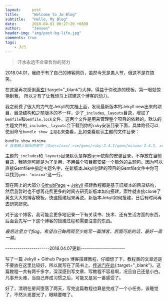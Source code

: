 ```yaml
---
layout:     post
title:      "Welcome to Jw Blog"
subtitle:   "Hello, My Blog"
date:       2018-04-01 00:27:20 +0800
author:     "Jensen"
header-img: "img/post-bg-life.jpg"
comments: true
tags:
    - 入门
---
```




> 汗水永远不会辜负你的努力

2018.04.01，我终于有了自己的博客网页，虽然今天是愚人节，但这不是在搞笑。

在这里再次感谢[黄玄](http://huangxuan.me){:target="_blank"}大神，得益于你改造的模板，第一眼就惊艳到我，
所以才有了让我想马上搭建这个博客的动力。

我之前费了很大的力气在Jekyll的文档上面，发现最新版本的Jekyll new出来的项目，目录结构和之前版本的不一样，少了`_includes`,`_layouts`目录，增加了`Gemfile`和`Gemfile.lock`文件，这两个文件是用来管理整个项目的依赖的。默认的主题文件的`_includes`,`_layouts`会下载到你的`ruby`安装目录下面，具体路径可以使用命令`bundle show 主题名`来查看，比如查看默认主题的文件目录：

```bash
bundle show minima
# 我电脑上输出的是在 /Users/xxx/.rvm/gems/ruby-2.4.1/gems/minima-2.4.1, xxx是你的用户名
```

主题的`_includes`和`_layouts`目录默认是存放gem依赖的安装目录，不存放在当前目录，我猜测可能是为了复用，不用每个项目都安装一个额外的主题包。因为可以直接Gemfile中指定主题名字，在新版本Jekyll创建的项目的Gemfile文件中你可以找到`gem: "minima"`这一行。

现在网上的大部分 [GithubPage](https://pages.github.com) + [Jekyll](https://jekyllrb.com/) 搭建教程都是基于旧版本的目录结构，然后我暂时也不想再花费更多的时间去研究新版本如何搭建，索性就直接clone了黄玄大大的博客模板，快速搭建起来再说。新版本Jekyll如何搭建，日后有时间再去研究研究。

对于这个博客，我可能会更多地记录一下有关读书、技术、还有生活方面的东西，后面会先写一下这个博客的搭建过程和需要注意的东西。

*最后这里立个flag，希望自己每两周至少能写一篇博客，后面可能的话，最好一周一篇*。

----------------------2018.04.07更新----------------------

写了一篇 Jekyll + Github Pages 博客搭建教程，仔细想了下，教程类的文章还是不要放在这里比较好，所以就写在了简书上。[传送门在此](https://www.jianshu.com/p/9f198d5779e6){:target="_blank"}。这篇教程一共有两千多字，深深感到写文章、写教程不容易啊，况且自己还是小白。凡事开头难，当自己养成习惯之后，可能又是另一番感受了。

好了，清明在房间堕落了两天，写完这篇教程也算是完成了一个小任务，该睡觉了，不然头发要光了，眼睛要瞎了。


